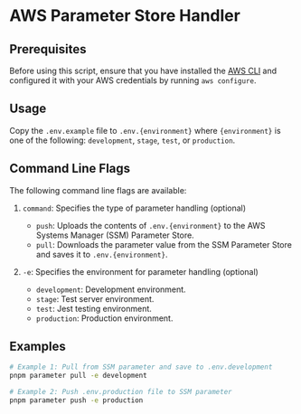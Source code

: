# AWS Parameter Store Handler

## Prerequisites

Before using this script, ensure that you have installed the [AWS CLI](https://docs.aws.amazon.com/cli/latest/userguide/getting-started-install.html) and configured it with your AWS credentials by running `aws configure`.

## Usage

Copy the `.env.example` file to `.env.{environment}` where `{environment}` is one of the following: `development`, `stage`, `test`, or `production`.

## Command Line Flags

The following command line flags are available:

1. `command`: Specifies the type of parameter handling (optional)

   - `push`: Uploads the contents of `.env.{environment}` to the AWS Systems Manager (SSM) Parameter Store.
   - `pull`: Downloads the parameter value from the SSM Parameter Store and saves it to `.env.{environment}`.

2. `-e`: Specifies the environment for parameter handling (optional)
   - `development`: Development environment.
   - `stage`: Test server environment.
   - `test`: Jest testing environment.
   - `production`: Production environment.

## Examples

```sh
# Example 1: Pull from SSM parameter and save to .env.development
pnpm parameter pull -e development

# Example 2: Push .env.production file to SSM parameter
pnpm parameter push -e production
```
